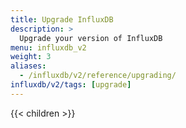 ```yaml
---
title: Upgrade InfluxDB
description: >
  Upgrade your version of InfluxDB
menu: influxdb_v2
weight: 3
aliases:
  - /influxdb/v2/reference/upgrading/
influxdb/v2/tags: [upgrade]
---
```


{{< children >}}
